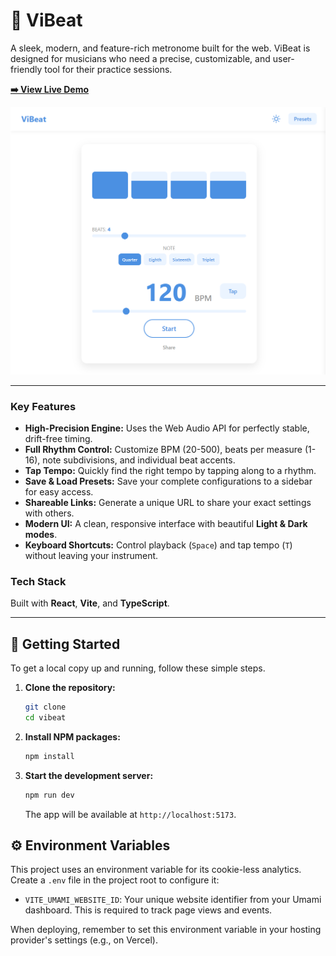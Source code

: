 # 🎵 ViBeat

A sleek, modern, and feature-rich metronome built for the web. ViBeat is designed for musicians who need a precise, customizable, and user-friendly tool for their practice sessions.

**[➡️ View Live Demo](https://vibeat.nandemo.cv)**

![ViBeat Screenshot](sample.png)

---

### Key Features

- **High-Precision Engine:** Uses the Web Audio API for perfectly stable, drift-free timing.
- **Full Rhythm Control:** Customize BPM (20-500), beats per measure (1-16), note subdivisions, and individual beat accents.
- **Tap Tempo:** Quickly find the right tempo by tapping along to a rhythm.
- **Save & Load Presets:** Save your complete configurations to a sidebar for easy access.
- **Shareable Links:** Generate a unique URL to share your exact settings with others.
- **Modern UI:** A clean, responsive interface with beautiful **Light & Dark modes**.
- **Keyboard Shortcuts:** Control playback (`Space`) and tap tempo (`T`) without leaving your instrument.

### Tech Stack

Built with **React**, **Vite**, and **TypeScript**.

---

## 🚀 Getting Started

To get a local copy up and running, follow these simple steps.

1.  **Clone the repository:**

    ```sh
    git clone
    cd vibeat
    ```

2.  **Install NPM packages:**

    ```sh
    npm install
    ```

3.  **Start the development server:**
    ```sh
    npm run dev
    ```
    The app will be available at `http://localhost:5173`.

## ⚙️ Environment Variables

This project uses an environment variable for its cookie-less analytics. Create a `.env` file in the project root to configure it:

- `VITE_UMAMI_WEBSITE_ID`: Your unique website identifier from your Umami dashboard. This is required to track page views and events.

When deploying, remember to set this environment variable in your hosting provider's settings (e.g., on Vercel).

